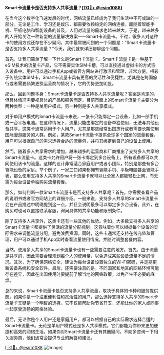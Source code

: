 **Smart卡流量卡是否支持多人共享流量？[[TG💪+ @esim1088](https://t.me/s/esim1088)]**

在当今这个数字化飞速发展的时代，网络流量已经成为了我们生活中不可或缺的一部分。无论是工作、学习还是娱乐，都需要依赖稳定的网络连接。而随着智能手机、平板电脑和智能设备的普及，人们对流量的需求也越来越大。于是，越来越多的人开始关注一种新型的流量解决方案——Smart卡流量卡。不过，很多人对这种卡的使用方式还存在不少疑问，其中最常被问到的一个问题是：“Smart卡流量卡是否支持多人共享流量？”今天，我们就来详细聊聊这个问题。

首先，让我们简单了解一下什么是Smart卡流量卡。Smart卡流量卡是一种基于eSIM技术的流量卡产品，它不需要实体SIM卡槽，可以直接通过虚拟卡的方式嵌入设备中。用户可以通过手机App或者官方网站进行激活和管理，非常方便。相较于传统实体SIM卡，Smart卡流量卡具有更高的灵活性和便捷性，尤其是在跨国旅行或者需要频繁更换运营商的情况下，它的优势更加明显。

那么，回到问题本身：Smart卡流量卡是否支持多人共享流量呢？答案是肯定的，但具体情况需要视具体的产品和服务而定。目前市面上的Smart卡流量卡主要分为两种类型：一种是单用户模式，另一种则是多人共享模式。

对于单用户模式的Smart卡流量卡来说，一张卡只能绑定一台设备，比如一部手机或一台平板电脑。在这种情况下，流量只能由绑定的设备单独使用，无法与其他设备共享。这类卡通常适用于个人用户，尤其是那些经常出国旅行或者需要长期使用国际漫游服务的人群。例如，某款Smart卡流量卡提供全球多个国家的流量套餐，用户可以根据自己的需求选择合适的流量包，并将其绑定到自己的设备上使用。

然而，随着多人共享需求的增加，越来越多的运营商和厂商推出了支持多人共享的Smart卡流量卡。这类卡允许用户将一张卡绑定到多台设备上，所有设备都可以共同使用该卡的流量。这样的设计非常适合家庭用户或者小团队，特别是那些有多台智能设备的家庭。举个例子，一家三口如果都拥有智能手机、平板电脑甚至智能手表，那么使用支持多人共享的Smart卡流量卡就可以让全家人都能轻松上网，而无需为每台设备单独购买流量套餐。

那么，如何判断一款Smart卡流量卡是否支持多人共享呢？首先，你需要查看产品的说明书或者官方网站上的详细介绍。一般来说，支持多人共享的Smart卡流量卡会在产品描述中明确提到这一点，并且会说明最多可以绑定多少台设备。此外，在购买时也可以直接联系客服，询问具体的共享功能和限制条件。

除了支持多人共享外，这类卡还有一些其他的优势。例如，大多数支持多人共享的Smart卡流量卡都提供了灵活的流量分配机制。这意味着你可以根据每个设备的实际需求来调整流量分配，避免浪费资源。同时，这些卡通常还支持在线充值和管理，用户可以通过手机App实时查看流量使用情况，并随时调整套餐内容。

当然，使用多人共享的Smart卡流量卡也有一些需要注意的地方。首先，由于流量是共享的，因此需要合理规划每个人的使用量，以免造成某些设备流量不足的情况。其次，为了确保网络安全，建议为每台设备设置独立的Wi-Fi密码，并定期更新设备系统和安全软件。最后，还需要注意的是，不同国家和地区的网络环境可能存在差异，因此在出国使用时要提前了解当地的网络政策，以免产生不必要的麻烦。

总的来说，Smart卡流量卡是否支持多人共享流量，取决于具体的卡种和服务提供商。如果你是一个注重便利性和灵活性的用户，那么选择支持多人共享的Smart卡流量卡无疑是一个明智的选择。它不仅能帮助你节省开支，还能让你的家人或同事一起享受流畅的网络体验。

最后，无论你是个人用户还是家庭用户，都可以根据自己的实际需求选择合适的Smart卡流量卡。无论是单用户模式还是多人共享模式，它们都能为你带来更加便捷和高效的网络生活。如果你对Smart卡流量卡还有其他疑问，不妨多咨询一下相关服务商，他们通常会提供专业的解答和建议。

[[TG💪+ @esim1088](https://t.me/s/esim1088) ![Image](https://i.postimg.cc/4NQfJmqS/Snipaste-2025-05-13-00-14-12.png)]